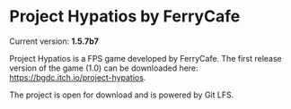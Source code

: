 # Project Hypatios by FerryCafe


Current version: **1.5.7b7**

Project Hypatios is a FPS game developed by FerryCafe. The first release version of the game (1.0) can be downloaded here: https://bgdc.itch.io/project-hypatios. 


The project is open for download and is powered by Git LFS.


